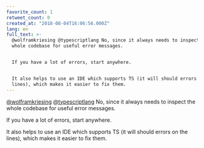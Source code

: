 ```yaml
---
favorite_count: 1
retweet_count: 0
created_at: "2018-08-04T16:06:56.000Z"
lang: en
full_text: >-
  @wolframkriesing @typescriptlang No, since it always needs to inspect the
  whole codebase for useful error messages.


  If you have a lot of errors, start anywhere. 


  It also helps to use an IDE which supports TS (it will should errors on the
  lines), which makes it easier to fix them.
---
```


[@wolframkriesing](https://twitter.com/wolframkriesing)
[@typescriptlang](https://twitter.com/typescriptlang) No, since it always needs
to inspect the whole codebase for useful error messages.

If you have a lot of errors, start anywhere.

It also helps to use an IDE which supports TS (it will should errors on the
lines), which makes it easier to fix them.
